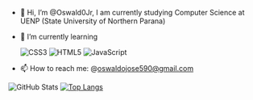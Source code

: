 - 👋 Hi, I’m @Oswald0Jr, I am currently studying Computer Science at UENP (State University of Northern Parana)
- 🌱 I’m currently learning
  
  ![CSS3](https://img.shields.io/badge/css3-%231572B6.svg?style=for-the-badge&logo=css3&logoColor=white) ![HTML5](https://img.shields.io/badge/html5-%23E34F26.svg?style=for-the-badge&logo=html5&logoColor=white) ![JavaScript](https://img.shields.io/badge/javascript-%23323330.svg?style=for-the-badge&logo=javascript&logoColor=%23F7DF1E)
  
- 📫 How to reach me: @oswaldojose590@gmail.com 


![GitHub Stats](https://github-readme-stats.vercel.app/api?username=Oswald0Jr&theme=tokyonight) [![Top Langs](https://github-readme-stats.vercel.app/api/top-langs/?username=Oswald0Jr&theme=tokyonight&layout=donut)](https://github.com/anuraghazra/github-readme-stats)
